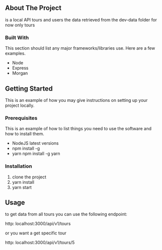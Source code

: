 ## About The Project

is a local API tours and users the data retrieved from the dev-data folder for now only tours


### Built With

This section should list any major frameworks/libraries use. Here are a few examples.

* Node
* Express
* Morgan

## Getting Started

This is an example of how you may give instructions on setting up your project locally.

### Prerequisites

This is an example of how to list things you need to use the software and how to install them.

* NodeJS latest versions
* npm install -g
* yarn npm install -g yarn


### Installation

1. clone the project
2. yarn install
3. yarn start

## Usage 

to get data from all tours you can use the following endpoint: 

http: localhost:3000/api/v1/tours

or you want a get specific tour 

http: localhost:3000/api/v1/tours/5